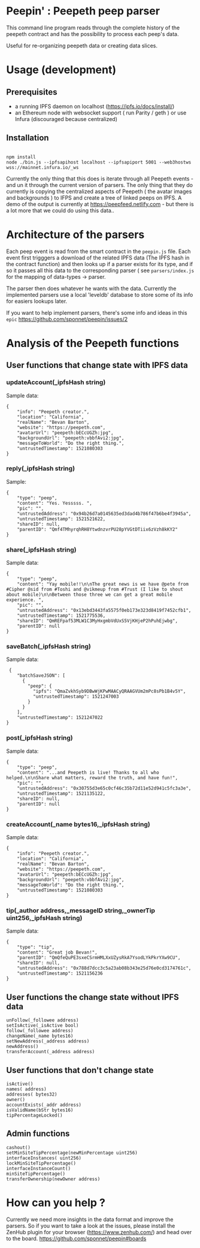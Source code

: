 # Peepin' : Peepeth peep parser

This command line program reads through the complete history of the peepeth contract and
has the possibility to process each peep's data.

Useful for re-organizing peepeth data or creating data slices.

# Usage (development)

## Prerequisites

- a running IPFS daemon on localhost (https://ipfs.io/docs/install/)
- an Ethereum node with websocket support ( run Parity / geth ) or use Infura (discouraged because centralized)

## Installation

```

npm install
node ./bin.js --ipfsapihost localhost --ipfsapiport 5001 --web3hostws wss://mainnet.infura.io/_ws

```

Currently the only thing that this does is iterate through all Peepeth events - and un it through the current version of parsers. The only thing that they do currently is copying the centralized aspects of Peepeth ( the avatar images and backgrounds ) to IFPS and create a tree of linked peeps on IPFS. A demo of the output is currently at https://peepfeed.netlify.com - but there is a lot more that we could do using this data..

# Architecture of the parsers

Each peep event is read from the smart contract in the `peepin.js` file. Each event first trigggers a download of the related IPFS data (The IPFS hash in the contract function) and then looks up if a parser exists for its type, and if so it passes all this data to the corresponding parser ( see `parsers/index.js` for the mapping of data-types -> parser.

The parser then does whatever he wants with the data. Currently the implemented parsers use a local 'leveldb' database to store some of its info for easiers lookups later.

If you want to help implement parsers, there's some info and ideas in this `epic` https://github.com/sponnet/peepin/issues/2

# Analysis of the Peepeth functions

## User functions that change state with IPFS data

### updateAccount(_ipfsHash string)
Sample data:

```
{
    "info": "Peepeth creator.",
    "location": "California",
    "realName": "Bevan Barton",
    "website": "https://peepeth.com",
    "avatarUrl": "peepeth:bECcUGZh:jpg",
    "backgroundUrl": "peepeth:vbbfAvi2:jpg",
    "messageToWorld": "Do the right thing.",
    "untrustedTimestamp": 1521080303
}
```

### reply(_ipfsHash string)
Sample:

```
{
    "type": "peep",
    "content": "Yes. Yesssss. ",
    "pic": "",
    "untrustedAddress": "0x94b26d7a0145635ed3dad4b786f47b6be4f3945a",
    "untrustedTimestamp": 1521521622,
    "shareID": null,
    "parentID": "Qmf4TMhyrqhRH8YtwdnzvrPU28pYVGtDTiix6zVzh8kKY2"
}
```



### share(_ipfsHash string)

Sample data:

```
{
    "type": "peep",
    "content": "Yay mobile!!\n\nThe great news is we have @pete from #Cipher @sid from #Toshi and @vikmeup from #Trust (I like to shout about mobile)\n\nBetween those three we can get a great mobile experience. ",
    "pic": "",
    "untrustedAddress": "0x13ebd3443fa5575f0eb173e323d8419f7452cfb1",
    "untrustedTimestamp": 1521775536,
    "shareID": "QmREFpaf53MLW1C3MyHxgmbVdUxS5VjKHjeP2hPuhEjwbg",
    "parentID": null
}
```

### saveBatch(_ipfsHash string)

Sample data:

```
 {
    "batchSaveJSON": [
      {
        "peep": {
          "ipfs": "QmaZvkhSyb9DBwWjKPwMAACyQRAAGVUm2mPc8sPb1B4v5Y",
          "untrustedTimestamp": 1521247003
        }
      }
    ],
    "untrustedTimestamp": 1521247022
}
```

### post(_ipfsHash string)

Sample data:

```
{
    "type": "peep",
    "content": "...and Peepeth is live! Thanks to all who helped.\n\nShare what matters, reward the truth, and have fun!",
    "pic": "",
    "untrustedAddress": "0x30755d3e65c0cf46c35b72d11e52d941c5fc3a3e",
    "untrustedTimestamp": 1521135122,
    "shareID": null,
    "parentID": null
}
```

### createAccount(_name bytes16,_ipfsHash string)

Sample data:

```
{
    "info": "Peepeth creator.",
    "location": "California",
    "realName": "Bevan Barton",
    "website": "https://peepeth.com",
    "avatarUrl": "peepeth:bECcUGZh:jpg",
    "backgroundUrl": "peepeth:vbbfAvi2:jpg",
    "messageToWorld": "Do the right thing.",
    "untrustedTimestamp": 1521080303
}
```

### tip(_author address,_messageID string,_ownerTip uint256,_ipfsHash string)

Sample data:

```
{
    "type": "tip",
    "content": "Great job Bevan!",
    "parentID": "QmQfeQuPE3sxeCSrmHMLXxUZysRkA7YsodLYkPkrYXw9CU",
    "shareID": null,
    "untrustedAddress": "0x788d7dcc3c5a23ab08b343e25d76e0cd3174761c",
    "untrustedTimestamp": 1521156236
}
```


## User functions the change state without IPFS data

```
unFollow(_followee address)
setIsActive(_isActive bool)
follow(_followee address)
changeName(_name bytes16)
setNewAddress(_address address)
newAddress()
transferAccount(_address address)
```

## User functions that don't change state

```
isActive()
names( address)
addresses( bytes32)
owner()
accountExists(_addr address)
isValidName(bStr bytes16)
tipPercentageLocked()
```

## Admin functions

```
cashout()
setMinSiteTipPercentage(newMinPercentage uint256)
interfaceInstances( uint256)
lockMinSiteTipPercentage()
interfaceInstanceCount()
minSiteTipPercentage()
transferOwnership(newOwner address)
```

# How can you help ?

Currently we need more insights in the data format and improve the parsers. So if you want to take a look at the issues, please install the ZenHub plugin for your browser (https://www.zenhub.com/) and head over to the board. https://github.com/sponnet/peepin#boards



